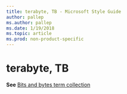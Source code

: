 ```yaml
---
title: terabyte, TB - Microsoft Style Guide
author: pallep
ms.author: pallep
ms.date: 1/19/2018
ms.topic: article
ms.prod: non-product-specific
---
```


# terabyte, TB

**See** [Bits and bytes term collection](/style-guide/a-z-word-list-term-collections/term-collections/bits-bytes-terms)
